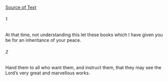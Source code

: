 [Source of Text](https://github.com/scrollmapper/bible_databases_deuterocanonical)

###### 1
At that time, not understanding this let these books which I have given you be for an inheritance of your peace.

###### 2
Hand them to all who want them, and instruct them, that they may see the Lord’s very great and marvellous works.